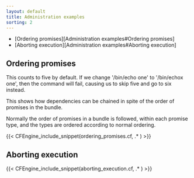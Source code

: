 ```yaml
---
layout: default
title: Administration examples
sorting: 2
---
```


* [Ordering promises][Administration examples#Ordering promises]
* [Aborting execution][Administration examples#Aborting execution]

## Ordering promises

This counts to five by default. If we change '/bin/echo one' to '/bin/echox one', then the command will fail, causing us to skip five and go to six instead.

This shows how dependencies can be chained in spite of the order of promises in the bundle.

Normally the order of promises in a bundle is followed, within each promise type, and the types are ordered according to normal ordering.

{{< CFEngine_include_snippet(ordering_promises.cf, .* ) >}}

## Aborting execution

{{< CFEngine_include_snippet(aborting_execution.cf, .* ) >}}
